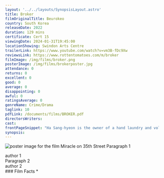 ```yaml
---
layout: '../../layouts/SynopsisLayout.astro'
title: Broker
filmOriginalTitle: Beurokeo
country: South Korea
releaseDate: 2022
duration: 129 mins
certificate: Cert 15
viewingDate: 2024-01-31T19:45:00
locationShowing: Swindon Arts Centre
trailerLink: https://www.youtube.com/watch?v=vm3B-fDc9Xw
reviewsLink: https://www.rottentomatoes.com/m/broker
filmImage: /img/films/broker.png
posterImage: /img/films/brokerposter.jpg
attendance: 0
returns: 0
excellent: 0
good: 0
average: 0
disappointing: 0
awful: 0
ratingsAverage: 0
genreName: Crime/Drama
taglink: 10
pdfLink: /documents/films/BROKER.pdf
directorsWriters: 
cast: 
frontPageSnippet: "Ha Sang-hyeon is the owner of a hand laundry and volunteers at the nearby church, where his friend Dong-soo works.  The two men run an illegal business together, occasionally stealing babies from the church and selling them on the adoption black market."
synopsis: 
--- 
```

![poster image for the film Miracle on 35th Street]( /img/films/miracle34thstreet.png "alt text") 
Paragraph 1 
<div class="review__author review__author--review1"> 
author 1 
</div> 
Paragraph 2   
<div class="review__author"> 
author 2 
</div> 
### Film Facts 
*